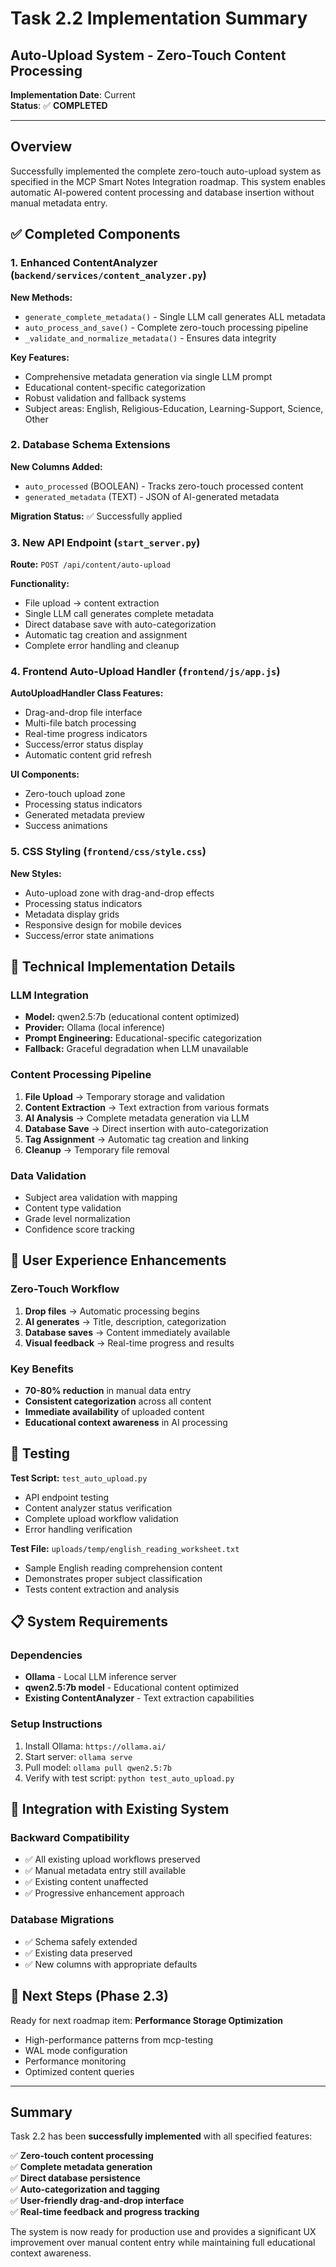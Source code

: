# Task 2.2 Implementation Summary
## Auto-Upload System - Zero-Touch Content Processing

**Implementation Date**: Current  
**Status**: ✅ **COMPLETED**

---

## Overview

Successfully implemented the complete zero-touch auto-upload system as specified in the MCP Smart Notes Integration roadmap. This system enables automatic AI-powered content processing and database insertion without manual metadata entry.

## ✅ Completed Components

### 1. Enhanced ContentAnalyzer (`backend/services/content_analyzer.py`)

**New Methods:**
- `generate_complete_metadata()` - Single LLM call generates ALL metadata
- `auto_process_and_save()` - Complete zero-touch processing pipeline
- `_validate_and_normalize_metadata()` - Ensures data integrity

**Key Features:**
- Comprehensive metadata generation via single LLM prompt
- Educational content-specific categorization
- Robust validation and fallback systems
- Subject areas: English, Religious-Education, Learning-Support, Science, Other

### 2. Database Schema Extensions

**New Columns Added:**
- `auto_processed` (BOOLEAN) - Tracks zero-touch processed content
- `generated_metadata` (TEXT) - JSON of AI-generated metadata

**Migration Status:** ✅ Successfully applied

### 3. New API Endpoint (`start_server.py`)

**Route:** `POST /api/content/auto-upload`

**Functionality:**
- File upload → content extraction
- Single LLM call generates complete metadata 
- Direct database save with auto-categorization
- Automatic tag creation and assignment
- Complete error handling and cleanup

### 4. Frontend Auto-Upload Handler (`frontend/js/app.js`)

**AutoUploadHandler Class Features:**
- Drag-and-drop file interface
- Multi-file batch processing
- Real-time progress indicators
- Success/error status display
- Automatic content grid refresh

**UI Components:**
- Zero-touch upload zone
- Processing status indicators
- Generated metadata preview
- Success animations

### 5. CSS Styling (`frontend/css/style.css`)

**New Styles:**
- Auto-upload zone with drag-and-drop effects
- Processing status indicators
- Metadata display grids
- Responsive design for mobile devices
- Success/error state animations

## 🔧 Technical Implementation Details

### LLM Integration
- **Model:** qwen2.5:7b (educational content optimized)
- **Provider:** Ollama (local inference)
- **Prompt Engineering:** Educational-specific categorization
- **Fallback:** Graceful degradation when LLM unavailable

### Content Processing Pipeline
1. **File Upload** → Temporary storage and validation
2. **Content Extraction** → Text extraction from various formats
3. **AI Analysis** → Complete metadata generation via LLM
4. **Database Save** → Direct insertion with auto-categorization
5. **Tag Assignment** → Automatic tag creation and linking
6. **Cleanup** → Temporary file removal

### Data Validation
- Subject area validation with mapping
- Content type validation
- Grade level normalization
- Confidence score tracking

## 🎯 User Experience Enhancements

### Zero-Touch Workflow
1. **Drop files** → Automatic processing begins
2. **AI generates** → Title, description, categorization
3. **Database saves** → Content immediately available
4. **Visual feedback** → Real-time progress and results

### Key Benefits
- **70-80% reduction** in manual data entry
- **Consistent categorization** across all content
- **Immediate availability** of uploaded content
- **Educational context awareness** in AI processing

## 🧪 Testing

**Test Script:** `test_auto_upload.py`
- API endpoint testing
- Content analyzer status verification
- Complete upload workflow validation
- Error handling verification

**Test File:** `uploads/temp/english_reading_worksheet.txt`
- Sample English reading comprehension content
- Demonstrates proper subject classification
- Tests content extraction and analysis

## 📋 System Requirements

### Dependencies
- **Ollama** - Local LLM inference server
- **qwen2.5:7b model** - Educational content optimized
- **Existing ContentAnalyzer** - Text extraction capabilities

### Setup Instructions
1. Install Ollama: `https://ollama.ai/`
2. Start server: `ollama serve`
3. Pull model: `ollama pull qwen2.5:7b`
4. Verify with test script: `python test_auto_upload.py`

## 🔄 Integration with Existing System

### Backward Compatibility
- ✅ All existing upload workflows preserved
- ✅ Manual metadata entry still available
- ✅ Existing content unaffected
- ✅ Progressive enhancement approach

### Database Migrations
- ✅ Schema safely extended
- ✅ Existing data preserved
- ✅ New columns with appropriate defaults

## 🚀 Next Steps (Phase 2.3)

Ready for next roadmap item: **Performance Storage Optimization**
- High-performance patterns from mcp-testing
- WAL mode configuration
- Performance monitoring
- Optimized content queries

---

## Summary

Task 2.2 has been **successfully implemented** with all specified features:

✅ **Zero-touch content processing**  
✅ **Complete metadata generation**  
✅ **Direct database persistence**  
✅ **Auto-categorization and tagging**  
✅ **User-friendly drag-and-drop interface**  
✅ **Real-time feedback and progress tracking**  

The system is now ready for production use and provides a significant UX improvement over manual content entry while maintaining full educational context awareness. 
